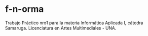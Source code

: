 # f-n-orma
Trabajo Práctico nro1 para la materia Informática Aplicada I, cátedra Samaruga. Licenciatura en  Artes Multimediales - UNA. 
